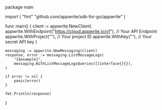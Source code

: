 package main

import (
    "fmt"
	"github.com/appwrite/sdk-for-go/appwrite"
)

func main() {
	client := appwrite.NewClient(
        appwrite.WithEndpoint("https://cloud.appwrite.io/v1"), // Your API Endpoint
        appwrite.WithProject(""), // Your project ID
        appwrite.WithKey(""), // Your secret API key
    )

    messaging := appwrite.NewMessaging(client)
    response, error := messaging.ListMessageLogs(
        "{$example}",
        messaging.WithListMessageLogsQueries([]interface{}{}),
    )

    if error != nil {
        panic(error)
    }

    fmt.Println(response)
}
